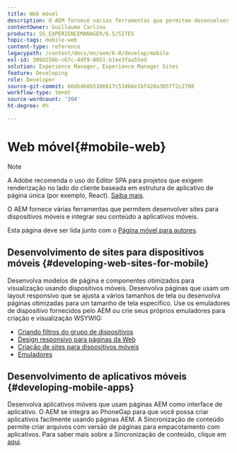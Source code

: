 ```yaml
---
title: Web móvel
description: O AEM fornece várias ferramentas que permitem desenvolver sites para dispositivos móveis e integrar seu conteúdo a aplicativos móveis
contentOwner: Guillaume Carlino
products: SG_EXPERIENCEMANAGER/6.5/SITES
topic-tags: mobile-web
content-type: reference
legacypath: /content/docs/en/aem/6-0/develop/mobile
exl-id: 309d256b-c67c-4df9-8851-b1ee3faa55ed
solution: Experience Manager, Experience Manager Sites
feature: Developing
role: Developer
source-git-commit: 66db4b0b5106617c534b6e1bf428a3057f2c2708
workflow-type: tm+mt
source-wordcount: '204'
ht-degree: 0%

---
```


# Web móvel{#mobile-web}

>[!NOTE]
>
>A Adobe recomenda o uso do Editor SPA para projetos que exigem renderização no lado do cliente baseada em estrutura de aplicativo de página única (por exemplo, React). [Saiba mais](/help/sites-developing/spa-overview.md).

O AEM fornece várias ferramentas que permitem desenvolver sites para dispositivos móveis e integrar seu conteúdo a aplicativos móveis.

Esta página deve ser lida junto com o [Página móvel para autores](/help/sites-authoring/mobile.md).

## Desenvolvimento de sites para dispositivos móveis {#developing-web-sites-for-mobile}

Desenvolva modelos de página e componentes otimizados para visualização usando dispositivos móveis. Desenvolva páginas que usam um layout responsivo que se ajusta a vários tamanhos de tela ou desenvolva páginas otimizadas para um tamanho de tela específico. Use os emuladores de dispositivo fornecidos pelo AEM ou crie seus próprios emuladores para criação e visualização WSYWIG:

* [Criando filtros do grupo de dispositivos](/help/sites-developing/groupfilters.md)
* [Design responsivo para páginas da Web](/help/sites-developing/responsive.md)
* [Criação de sites para dispositivos móveis](/help/sites-developing/mobile.md)
* [Emuladores](/help/sites-developing/emulators.md)

## Desenvolvimento de aplicativos móveis {#developing-mobile-apps}

Desenvolva aplicativos móveis que usam páginas AEM como interface de aplicativo. O AEM se integra ao PhoneGap para que você possa criar aplicativos facilmente usando páginas AEM. A Sincronização de conteúdo permite criar arquivos com versão de páginas para empacotamento com aplicativos. Para saber mais sobre a Sincronização de conteúdo, clique em [aqui](/help/mobile/phonegap-contentsync.md).
